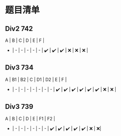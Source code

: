 # 题目清单

## Div2 742
A | B | C | D | E | F |
- | - | - | - | - | - |
✔️  | ✔️  | ✔️  | ❌ | ❌ | ❌ |

## Div3 734
A | B1 | B2 | C | D1 | D2 | E | F |
- | - | - | - | - | - | - | - |
✔️  | ✔️  | ✔️    | ✔️ | ✔️ | ✔️ | ❌ | ❌ |

## Div3 739
A | B | C | D | E | F1 | F2 |
- | - | - | - | - | - | - |
✔️  | ✔️  | ✔️  | ✔️  | ✔️  | ❌ | ❌|

